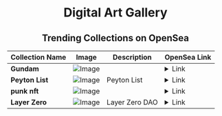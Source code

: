 <div align="center">

# Digital Art Gallery

## Trending Collections on OpenSea

| Collection Name                       | Image                                                                                     | Description                       | OpenSea Link                                                                                          |
|---------------------------------------|-------------------------------------------------------------------------------------------|-----------------------------------|--------------------------------------------------------------------------------------------------------|
| **Gundam** | ![Image](https://i.seadn.io/s/raw/files/e46beccbda50be2ada337f33515758c6.png?w=500&auto=format?w=200&auto=format) |  | <details><summary>Link</summary>[Gundam](https://opensea.io/collection/gundam-18)</details> |
| **Peyton List** | ![Image](https://i.seadn.io/s/raw/files/1e3997fcf94ff9b27f03d5ec890850b7.png?w=500&auto=format?w=200&auto=format) | Peyton List | <details><summary>Link</summary>[Peyton List](https://opensea.io/collection/peyton-list)</details> |
| **punk nft** | ![Image](https://i.seadn.io/s/raw/files/cb4fea1e4f5697b5438aa5d94e2d640a.jpg?w=500&auto=format?w=200&auto=format) |  | <details><summary>Link</summary>[punk nft](https://opensea.io/collection/punk-nft-14)</details> |
| **Layer Zero** | ![Image](https://i.seadn.io/s/raw/files/2be552e4ae3cb51c10bf365e6316b91b.jpg?w=500&auto=format?w=200&auto=format) | Layer Zero DAO | <details><summary>Link</summary>[Layer Zero](https://opensea.io/collection/layer-zero-107)</details> |

</div>
